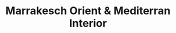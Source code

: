 ---
title: "Marrakesch Orient & Mediterran Interior"
url: /huerth/marrakesch-orient-und-mediterran-interior/
shop: Möbel
---
